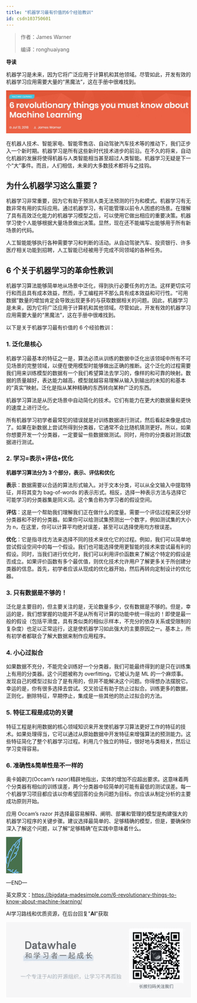 ```yaml
---
title: "机器学习最有价值的6个经验教训"
id: csdn103750601
---
```


> 作者：James Warner
> 
> 编译：ronghuaiyang

**导读**

机器学习是未来，因为它将广泛应用于计算机和其他领域。尽管如此，开发有效的机器学习应用需要大量的“黑魔法”，这在手册中很难找到。

![](../img/a116f60e952b89d832ae9d23b9db3b53.png)

在机器人技术、智能家电、智能零售店、自动驾驶汽车技术等的推动下，我们正步入一个新时期。机器学习是所有这些新时代技术进步的前沿。在不久的将来，自动化机器的发展将使得机器与人类智能相当甚至超过人类智能。机器学习无疑是下一个“大”事件。而且，人们相信，未来的大多数技术都将与之挂钩。

## 为什么机器学习这么重要？

机器学习非常重要，因为它有助于预测人类无法预测的行为和模式。机器学习有无数非常有用的实际应用。通过机器学习，有可能管理以前令人困惑的场景。在理解了具有高效泛化能力的机器学习模型之后，可以使用它做出相应的重要决策。机器学习使个人能够根据大量场景做出决策。显然，现在还不能编写出能够用于所有新场景的代码。

人工智能能够执行各种需要学习和判断的活动。从自动驾驶汽车、投资银行、许多医疗相关功能到招聘，人工智能已经被用于完成不同领域的各种任务。

## 6 个关于机器学习的革命性教训

机器学习算法能够简单地从场景中泛化，得到执行必要任务的方法。这样更切实可行和而且具有成本效益，然而，手工编程并不那么具有成本效益和可行性。“可用数据”数量的增加肯定会导致出现更多的与获取数据相关的问题。因此，机器学习是未来，因为它将广泛应用于计算机和其他领域。尽管如此，开发有效的机器学习应用需要大量的“黑魔法”，这在手册中很难找到。

以下是关于机器学习最有价值的 6 个经验教训：

### **1\. 泛化是核心**

机器学习最基本的特征之一是，算法必须从训练的数据中泛化出该领域中所有不可见场景的完整领域，以便在使用模型时能够做出正确的推断。这个泛化的过程需要我们用来训练模型的数据有一个我们希望算法去学习的，像样的和可靠的映射。数据的质量越好，表达能力越高，模型就越容易理解从输入到输出的未知的和基本的“真实”映射。泛化是指从某种精确的东西转向某种广泛的东西。

机器学习算法是从历史场景中自动简化的技术。它们有能力在更大的数据量和更快的速度上进行泛化。

所有机器学习初学者最常犯的错误就是对训练数据进行测试，然后看起来像是成功了。如果在新数据上尝试所得到分类器，它通常不会比随机猜测更好。所以，如果你想要开发一个分类器，一定要留一些数据做测试。同时，用你的分类器对测试数据进行测试。

### 2\. 学习=表示+评估+优化

**机器学习算法分为 3 个部分，表示、评估和优化**

**表示**：数据需要以合适的算法形式输入。对于文本分类，可以从全文输入中提取特征，并将其变为 bag-of-words 的表示形式。相反，选择一种表示方法与选择它可能学习的分类器集是同义词。这个集合称为学习者的假设空间。

**评估**：这是一个帮助我们理解我们正在做什么的度量。需要一个评估过程来区分好分类器和不好的分类器。如果你可以给测试集预测出一个数字，例如测试集的大小为 n，在这里，你可以计算平均绝对误差，甚至可以选择使用均方根误差。

**优化**：它是指寻找方法来选择不同的技术来优化它的过程。例如，我们可以简单地尝试假设空间中的每一个假设。我们也可能选择使用更智能的技术来尝试最有利的假设。同时，当我们进行优化时，我们可以利用评价函数来了解这个特定的假设是否成立。如果评价函数有多个最优值，则优化技术允许用户了解更多关于所创建分类器的信息。首先，初学者应该从现成的优化器开始，然后再转向定制设计的优化器。

### 3\. 只有数据是不够的！

泛化是主要目的，但主要关注的是，无论数量多少，仅有数据是不够的。但是，幸运的是，我们想掌握的功能并不是从所有可计算的功能中统一得出的！即使是最一般的假设（包括平滑度，具有类似类的相似示样本，不充分的依存关系或受限制的复杂度）也足以正常运行，这是使机器学习如此强大的主要原因之一。基本上，所有初学者都联合了解大数据来制作应用程序。

### 4\. 小心过拟合

如果数据不充分，不能完全训练好一个分类器，我们可能最终得到的是只在训练集上有用的分类器。这个问题被称为 overfitting，它被认为是 ML 的一个麻烦事。发现自己的模型过拟合了是有用的，但并不能解决这个问题。你得想办法摆脱它。幸运的是，你有很多选择去尝试。交叉验证有助于防止过拟合。训练更多的数据，正则化，删除特征，早期停止，集成是一些其他的防止过拟合的方法。

### **5\. 特征工程是成功的关键**

特征工程是利用数据的核心领域知识来开发使机器学习算法更好工作的特征的技术。如果处理得当，它可以通过从原始数据中开发特征来增强算法的预测能力。这些特征简化了整个机器学习过程。利用几个独立的特征，很好地与类相关，然后让学习变得容易。

### **6\. 准确性&简单性是不一样的**

奥卡姆剃刀(Occam’s razor)精辟地指出，实体的增加不应超出要求。这意味着两个分类器有相似的训练误差，两个分类器中较简单的可能有最低的测试误差。每一个机器学习项目都应该以你希望回答的业务问题为目标。你应该从制定分析的主要成功原则开始。

应用 Occam’s razor 并选择最容易解释、阐明、部署和管理的模型是构建强大的机器学习程序的关键步骤。建议选择最简单的、足够精确的模型，但是，要确保你深入了解这个问题，以了解“足够精确”在实践中意味着什么。

![](../img/3ee9c3823d92c051b968a017ece8e70a.png)

—END—

英文原文：https://bigdata-madesimple.com/6-revolutionary-things-to-know-about-machine-learning/

AI学习路线和优质资源，在后台回复"**AI**"获取

![](../img/18aae7d2cc6b7481f52ff4b05d80db1d.png)
